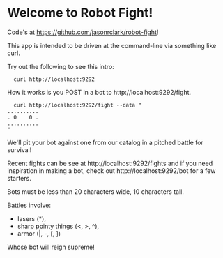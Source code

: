 # Welcome to Robot Fight!

Code's at https://github.com/jasonrclark/robot-fight!

This app is intended to be driven at the command-line via something like curl.

Try out the following to see this intro:

```
  curl http://localhost:9292
```

How it works is you POST in a bot to http://localhost:9292/fight.

```
  curl http://localhost:9292/fight --data "
..........
. 0    0 .
..........
"
```

We'll pit your bot against one from our catalog in a pitched battle for survival!

Recent fights can be see at http://localhost:9292/fights and if you need
inspiration in making a bot, check out http://localhost:9292/bot for a few starters.

Bots must be less than 20 characters wide, 10 characters tall.

Battles involve:

  * lasers (*),
  * sharp pointy things (<, >, ^),
  * armor (|, -, [, ])

Whose bot will reign supreme!
